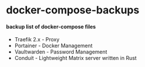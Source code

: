 # docker-compose-backups

####  backup list of docker-compose files ###

* Traefik 2.x - Proxy
* Portainer - Docker Management
* Vaultwarden - Password Management
* Conduit - Lightweight Matrix server written in Rust
